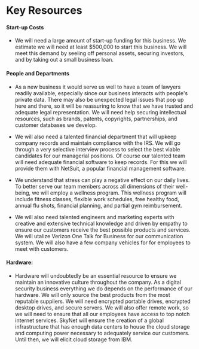 # Key Resources

#### Start-up Costs

- We will need a large amount of start-up funding for this business. We estimate we will need at least $500,000 to start this business. We will meet this demand by seeling off personal assets, securing investors, and by taking out a small business loan. 

#### People and Departments

- As a new business it would serve us well to have a team of lawyers readily available, especially since our business interacts with people's private data. There may also be unexpected legal issues that pop up here and there, so it will be reassuring to know that we have trusted and adequate legal representation. We will need help securing intellectual resources, such as brands, patents, copyrights, partnerships, and customer databases we develop.  

- We will also need a talented financial department that will upkeep company records and maintain compliance with the IRS.  We will go through a very selective interview process to select the best viable candidates for our managerial positions. Of course our talented team will need adequate financial software to keep records. For this we will provide them with NetSuit, a popular financial management software.   

- We understand that stress can play a negative effect on our daily lives. To better serve our team members across all dimensions of their well-being, we will employ a wellness program. This wellness program will include fitness classes, flexible work schedules, free healthy food, annual flu shots, financial planning, and partial gym reimbursement.

- We will also need talented engineers and marketing experts with creative and extensive technical knowledge and driven by empathy to ensure our customers receive the best possible products and services. We will utalize Verizon One Talk for Business for our communication system. We will also have a few company vehicles for for employees to meet with customers.   

#### Hardware: 

- Hardware will undoubtedly be an essential resource to ensure we maintain an innovative culture throughout the company. As a digital security business everything we do depends on the performance of our hardware. We will only source the best products from the most reputable suppliers. We will need encrypted portable drives, encrypted desktop drives, and secure servers. We will also offer remote work, so we will need to ensure that all our employees have access to top notch internet services. SkyNet will ensure the creation of a global infrastructure that has enough data centers to house the cloud storage and computing power necessary to adequately service our customers. Until then, we will elicit cloud storage from IBM.  
